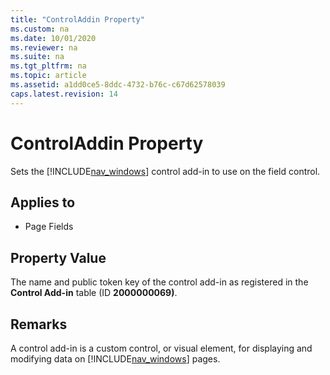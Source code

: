 ```yaml
---
title: "ControlAddin Property"
ms.custom: na
ms.date: 10/01/2020
ms.reviewer: na
ms.suite: na
ms.tgt_pltfrm: na
ms.topic: article
ms.assetid: a1dd0ce5-8ddc-4732-b76c-c67d62578039
caps.latest.revision: 14
---
```


# ControlAddin Property
Sets the [!INCLUDE[nav_windows](../includes/nav_windows_md.md)] control add-in to use on the field control.  
  
## Applies to  
  
-   Page Fields  
  
## Property Value  
 The name and public token key of the control add-in as registered in the **Control Add-in** table \(ID **2000000069\)**. <!--For more information, see [How to: Register a Windows Client Control Add-in](How-to-Register-a-Windows-Client-Control-Add-in.md).  -->
  
## Remarks  
 A control add-in is a custom control, or visual element, for displaying and modifying data on [!INCLUDE[nav_windows](../includes/nav_windows_md.md)] pages.  
